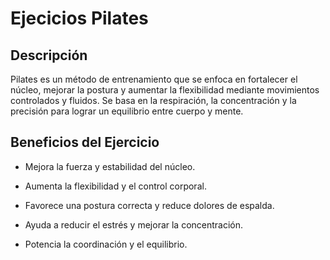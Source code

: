 # Ejecicios Pilates

## Descripción

Pilates es un método de entrenamiento que se enfoca en fortalecer el núcleo, mejorar la postura y aumentar la flexibilidad mediante movimientos controlados y fluidos. Se basa en la respiración, la concentración y la precisión para lograr un equilibrio entre cuerpo y mente.

## Beneficios del Ejercicio

- Mejora la fuerza y estabilidad del núcleo.

- Aumenta la flexibilidad y el control corporal.

- Favorece una postura correcta y reduce dolores de espalda.

- Ayuda a reducir el estrés y mejorar la concentración.

- Potencia la coordinación y el equilibrio.

